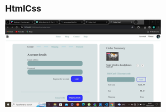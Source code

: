 # HtmlCss
![alt text](https://github.com/mcnentom/HtmlCss/blob/ordercard/assets/SharedScreenshot1.jpg)
